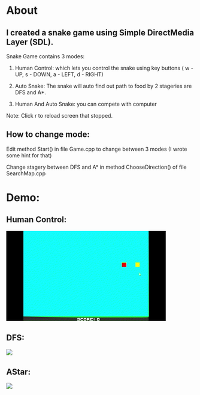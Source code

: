 # About

## I created a snake game using Simple DirectMedia Layer (SDL).

Snake Game contains 3 modes:

1. Human Control: which lets you control the snake using key buttons ( w - UP, s - DOWN, a - LEFT, d - RIGHT)

2. Auto Snake: The snake will auto find out path to food by 2 stageries are DFS and A*.

3. Human And Auto Snake: you can compete with computer

Note: Click r to reload screen that stopped.

## How to change mode:

Edit method Start() in file Game.cpp to change between 3 modes (I wrote some hint for that)

Change stagery between DFS and A* in method ChooseDirection() of file SearchMap.cpp 

# Demo:

## Human Control:

![](https://github.com/pnxuantruong/Games/blob/main/SnakeGame/videos/Human.gif)

## DFS:

![](https://github.com/pnxuantruong/Games/blob/main/SnakeGame/videos/DFS.gif)

## AStar:

![](https://github.com/pnxuantruong/Games/blob/main/SnakeGame/videos/AStar.gif)
